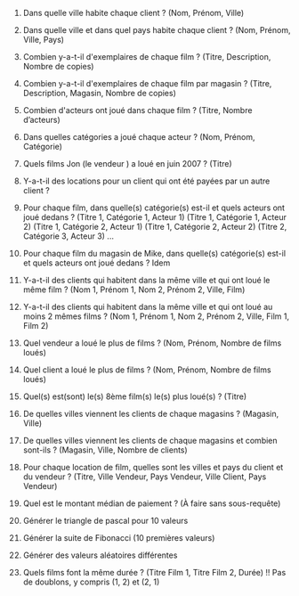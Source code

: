 1. Dans quelle ville habite chaque client ?
(Nom, Prénom, Ville)
2. Dans quelle ville et dans quel pays habite chaque client ?
(Nom, Prénom, Ville, Pays)
3. Combien y-a-t-il d'exemplaires de chaque film ?
(Titre, Description, Nombre de copies)
4. Combien y-a-t-il d'exemplaires de chaque film par magasin ?
(Titre, Description, Magasin, Nombre de copies)
5. Combien d'acteurs ont joué dans chaque film ?
(Titre, Nombre d’acteurs)
6. Dans quelles catégories a joué chaque acteur ?
(Nom, Prénom, Catégorie)
7. Quels films Jon (le vendeur ) a loué en juin 2007 ?
(Titre)
8. Y-a-t-il des locations pour un client qui ont été payées par un autre client ?
9. Pour chaque film, dans quelle(s) catégorie(s) est-il et quels acteurs ont joué dedans ?
(Titre 1, Catégorie 1, Acteur 1)
(Titre 1, Catégorie 1, Acteur 2)
(Titre 1, Catégorie 2, Acteur 1)
(Titre 1, Catégorie 2, Acteur 2)
(Titre 2, Catégorie 3, Acteur 3)
...
10. Pour chaque film du magasin de Mike, dans quelle(s) catégorie(s) est-il et quels acteurs ont joué dedans ?
Idem
11. Y-a-t-il des clients qui habitent dans la même ville et qui ont loué le même film ?
(Nom 1, Prénom 1, Nom 2, Prénom 2, Ville, Film)

1.  Y-a-t-il des clients qui habitent dans la même ville et qui ont loué au moins 2 mêmes films ?
(Nom 1, Prénom 1, Nom 2, Prénom 2, Ville, Film 1, Film 2)
13. Quel vendeur a loué le plus de films ?
(Nom, Prénom, Nombre de films loués)
14. Quel client a loué le plus de films ?
(Nom, Prénom, Nombre de films loués)
15. Quel(s) est(sont) le(s) 8ème film(s) le(s) plus loué(s) ?
(Titre)
16. De quelles villes viennent les clients de chaque magasins ?
(Magasin, Ville)
17. De quelles villes viennent les clients de chaque magasins et combien sont-ils ?
(Magasin, Ville, Nombre de clients)
18. Pour chaque location de film, quelles sont les villes et pays du client et du vendeur ?
(Titre, Ville Vendeur, Pays Vendeur, Ville Client, Pays Vendeur)
19. Quel est le montant médian de paiement ? (À faire sans sous-requête)
20. Générer le triangle de pascal pour 10 valeurs
21. Générer la suite de Fibonacci (10 premières valeurs)
22. Générer des valeurs aléatoires différentes
23. Quels films font la même durée ?
(Titre Film 1, Titre Film 2, Durée) !! Pas de doublons, y compris (1, 2) et (2, 1)